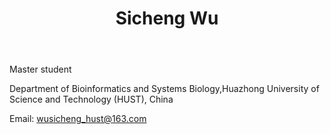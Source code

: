﻿---
# Display name
title: Sicheng Wu
# Username (this should match the folder name)
authors:
- Sicheng Wu

# Is this the primary user of the site?
superuser: false

# Role/position
role: Master student of Chen Lab

# Organizations/Affiliations
organizations:
- name: Huazhong University of Science and Technology
  url: ""

# Short bio (displayed in user profile at end of posts)
bio: 

interests:
- Bioinformatics
- Metagenomics
- Microbiology

education:
  courses:
  - course: Bachelor of Bioinformatics
    institution: Huazhong Univeisity of Science and Technology, China
    year: 2014 to present 



# Social/Academic Networking
# For available icons, see: https://sourcethemes.com/academic/docs/page-builder/#icons
#   For an email link, use "fas" icon pack, "envelope" icon, and a link in the
#   form "mailto:your-email@example.com" or "#contact" for contact widget.

# Link to a PDF of your resume/CV from the About widget.
# To enable, copy your resume/CV to `static/files/cv.pdf` and uncomment the lines below.
# - icon: cv
#   icon_pack: ai
#   link: files/cv.pdf

# Enter email to display Gravatar (if Gravatar enabled in Config)
email: ""

# Organizational groups that you belong to (for People widget)
#   Set this to `[]` or comment out if you are not using People widget.
user_groups:
- Master Students
---
Master student

Department of Bioinformatics and Systems Biology,Huazhong University of Science and Technology (HUST), China

Email: wusicheng_hust@163.com